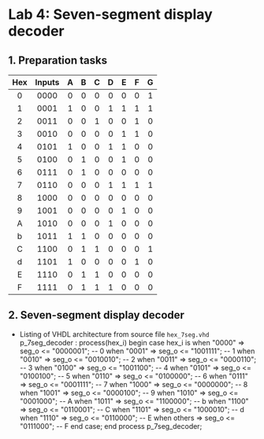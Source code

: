 # Lab 4: Seven-segment display decoder

## 1. Preparation tasks

| **Hex** | **Inputs** | **A** | **B** | **C** | **D** | **E** | **F** | **G** |
| :-: | :-: | :-: | :-: | :-: | :-: | :-: | :-: | :-: |
| 0 | 0000 | 0 | 0 | 0 | 0 | 0 | 0 | 1 |
| 1 | 0001 | 1 | 0 | 0 | 1 | 1 | 1 | 1 |
| 2 | 0011 | 0 | 0 | 1 | 0 | 0 | 1 | 0 |
| 3 | 0010 | 0 | 0 | 0 | 0 | 1 | 1 | 0 |
| 4 | 0101 | 1 | 0 | 0 | 1 | 1 | 0 | 0 |
| 5 | 0100 | 0 | 1 | 0 | 0 | 1 | 0 | 0 |
| 6 | 0111 | 0 | 1 | 0 | 0 | 0 | 0 | 0 |
| 7 | 0110 | 0 | 0 | 0 | 1 | 1 | 1 | 1 |
| 8 | 1000 | 0 | 0 | 0 | 0 | 0 | 0 | 0 |
| 9 | 1001 | 0 | 0 | 0 | 0 | 1 | 0 | 0 |
| A | 1010 | 0 | 0 | 0 | 1 | 0 | 0 | 0 |
| b | 1011 | 1 | 1 | 0 | 0 | 0 | 0 | 0 |
| C | 1100 | 0 | 1 | 1 | 0 | 0 | 0 | 1 |
| d | 1101 | 1 | 0 | 0 | 0 | 0 | 1 | 0 |
| E | 1110 | 0 | 1 | 1 | 0 | 0 | 0 | 0 |
| F | 1111 | 0 | 1 | 1 | 1 | 0 | 0 | 0 |

## 2. Seven-segment display decoder
* Listing of VHDL architecture from source file `hex_7seg.vhd`
p_7seg_decoder : process(hex_i)
begin
case hex_i is
when "0000" =>
seg_o <= "0000001";     -- 0
when "0001" =>
seg_o <= "1001111";     -- 1
when "0010" =>
seg_o <= "0010010";     -- 2
when "0011" =>
seg_o <= "0000110";     -- 3
when "0100" =>
seg_o <= "1001100";     -- 4
when "0101" =>
seg_o <= "0100100";     -- 5
when "0110" =>
seg_o <= "0100000";     -- 6
when "0111" =>
seg_o <= "0001111";     -- 7
when "1000" =>
seg_o <= "0000000";     -- 8
when "1001" =>
seg_o <= "0000100";     -- 9
when "1010" =>
seg_o <= "0001000";     -- A
when "1011" =>
seg_o <= "1100000";     -- b
when "1100" =>
seg_o <= "0110001";     -- C
when "1101" =>
seg_o <= "1000010";     -- d
when "1110" =>
seg_o <= "0110000";     -- E
when others =>
seg_o <= "0111000";     -- F
end case;
end process p_7seg_decoder;

